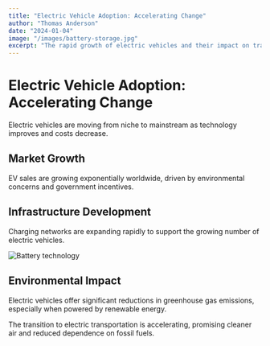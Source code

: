 ```yaml
---
title: "Electric Vehicle Adoption: Accelerating Change"
author: "Thomas Anderson"
date: "2024-01-04"
image: "/images/battery-storage.jpg"
excerpt: "The rapid growth of electric vehicles and their impact on transportation and energy."
---
```


# Electric Vehicle Adoption: Accelerating Change

Electric vehicles are moving from niche to mainstream as technology improves and costs decrease.

## Market Growth

EV sales are growing exponentially worldwide, driven by environmental concerns and government incentives.

## Infrastructure Development

Charging networks are expanding rapidly to support the growing number of electric vehicles.

![Battery technology](/images/battery-storage.jpg)

## Environmental Impact

Electric vehicles offer significant reductions in greenhouse gas emissions, especially when powered by renewable energy.

The transition to electric transportation is accelerating, promising cleaner air and reduced dependence on fossil fuels.
